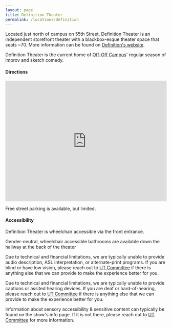 ```yaml
---
layout: page
title: Definition Theater
permalink: /locations/definition
---
```


Located just north of campus on 55th Street, Definition Theater is an independent storefront theater with a blackbox-esque theater space that seats ~70. More information can be found on [Definition's website](https://www.definitiontheatre.org/).

Definition Theater is the current home of [Off-Off Campus](https://offoffcampus.org/)' regular season of improv and sketch comedy. 


#### **Directions** 

<iframe src="https://www.google.com/maps/embed?pb=!1m18!1m12!1m3!1d6391.188559561118!2d-87.60279033015374!3d41.794477280390716!2m3!1f0!2f0!3f0!3m2!1i1024!2i768!4f13.1!3m3!1m2!1s0x880e290a62385b63%3A0x79f215fc82bb08f2!2sDefinition%20Theatre!5e1!3m2!1sen!2sus!4v1755209347080!5m2!1sen!2sus" style="border:0; display:block; margin:auto; margin-bottom:0.5rem; width:min(100%, 600px); aspect-ratio:4/3" allowfullscreen="" loading="lazy" referrerpolicy="no-referrer-when-downgrade"></iframe>

Free street parking is available, but limited. 

#### **Accessibility**

Definition Theater is wheelchair accessible via the front entrance.

Gender-neutral, wheelchair accessible bathrooms are available down the hallway at the back of the theater

Due to technical and financial limitations, we are typically unable to provide audio description, ASL interpretation, or alternate-print programs. If you are blind or have low vision, please reach out to [UT Committee](mailto:ut-committee@uchicago.edu) if there is anything else that we can provide to make the experience better for you.

Due to technical and financial limitations, we are typically unable to provide captions or assited hearing devices. If you are deaf or hard-of-hearing, please reach out to [UT Committee](mailto:ut-committee@uchicago.edu) if there is anything else that we can provide to make the experience better for you.

Information about sensory accessibility & sensitive content can typically be found on the show's info page. If it is not there, please reach out to [UT Committee](mailto:ut-committee@uchicago.edu) for more information.
